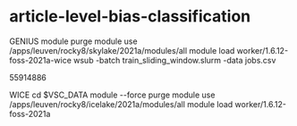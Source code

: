 # article-level-bias-classification

GENIUS
module purge
module use /apps/leuven/rocky8/skylake/2021a/modules/all
module load worker/1.6.12-foss-2021a-wice
wsub -batch train_sliding_window.slurm -data jobs.csv

55914886

WICE
cd $VSC_DATA
module --force purge
module use /apps/leuven/rocky8/icelake/2021a/modules/all
module load worker/1.6.12-foss-2021a
